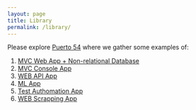 ```yaml
---
layout: page
title: Library
permalink: /library/
---
```


Please explore [Puerto 54][lib-puerto54] where we gather some examples of:

1. [MVC Web App + Non-relational Database][lib-p54-9001]
2. [MVC Console App][lib-p54-8001]
3. [WEB API App][lib-p54-8002]
4. [ML App][lib-p54-8003]
5. [Test Authomation App][lib-p54-8004]
6. [WEB Scrapping App][lib-p54-8005]


[lib-puerto54]: http://examples.puerto54.com
[lib-p54-9001]: http://examples.puerto54.com:8090/
[lib-p54-8001]: http://examples.puerto54.com:8081/
[lib-p54-8002]: http://examples.puerto54.com:8082/
[lib-p54-8003]: http://examples.puerto54.com:8083/
[lib-p54-8004]: http://examples.puerto54.com:8084/
[lib-p54-8005]: http://examples.puerto54.com:8085/
